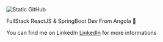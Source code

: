 <img src="https://img.shields.io/static/v1?label=Overview&message=devdario&color=0D3B66&style=for-the-badge&logo=GitHub" alt="Static GitHub">

<p> FullStack ReactJS & SpringBoot Dev From Angola 🤘</p>

You can find me on LinkedIn [LinkedIn](https://www.linkedin.com/in/d%C3%A1rio-silva-648651234/) for more informations
